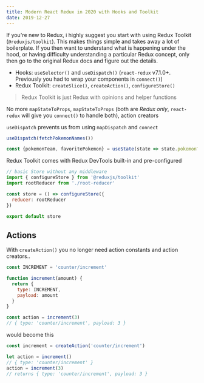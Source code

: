 ```yaml
---
title: Modern React Redux in 2020 with Hooks and Toolkit
date: 2019-12-27
---
```


If you're new to Redux, i highly suggest you start with using Redux Toolkit (`@reduxjs/toolkit`). This makes things simple and takes away a lot of boilerplate. If you then want to understand what is happening under the hood, or having difficulty understanding a particular Redux concept, only then go to the original Redux docs and figure out the details.


- Hooks: `useSelector()` and `useDispatch()` (`react-redux` v7.1.0+. Previously you had to wrap your components in `connect()`)
- Redux Toolkit: `createSlice()`, `createAction()`, `configureStore()`

> Redux Toolkit is just Redux with opinions and helper functions

No more `mapStateToProps`, `mapStateToProps` (both are _Redux only_, `react-redux` will give you `connect()` to handle both), action creators

`useDispatch` prevents us from using `mapDispatch` and `connect`

```js
useDispatch(fetchPokemonNames())

const {pokemonTeam, favoritePokemon} = useState(state => state.pokemonTeam) // get the pokemonTeam array and favoritePokemon array from state
```


Redux Toolkit comes with Redux DevTools built-in and pre-configured


```js
// basic Store without any middleware
import { configureStore } from '@reduxjs/toolkit'
import rootReducer from './root-reducer'

const store = () => configureStore({
  reducer: rootReducer
})

export default store
```

## Actions

With `createAction()` you no longer need action constants and action creators..

```js
const INCREMENT = 'counter/increment'

function increment(amount) {
  return {
    type: INCREMENT,
    payload: amount
  }
}
```

```js
const action = increment(3)
// { type: 'counter/increment', payload: 3 }
```

would become this

```js
const increment = createAction('counter/increment')
```

```js
let action = increment()
// { type: 'counter/increment' }
action = increment(3)
// returns { type: 'counter/increment', payload: 3 }
```